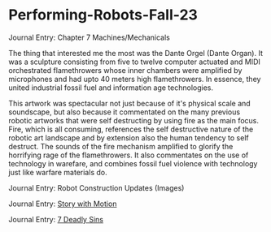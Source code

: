 # Performing-Robots-Fall-23
Journal Entry: Chapter 7 Machines/Mechanicals

The thing that interested me the most was the Dante Orgel (Dante Organ). It was a sculpture consisting from five to twelve computer 
actuated and MIDI orchestrated flamethrowers whose inner chambers were amplified by microphones and had upto 40 meters high flamethrowers. 
In essence, they united industrial fossil fuel and information age technologies. 

This artwork was spectacular not just because of it's physical scale and soundscape, but also because it commentated on the many previous 
robotic artworks that were self destructing by using fire as the main focus. Fire, which is all consuming, references the self destructive
nature of the robotic art landscape and by extension also the human tendency to self destruct. The sounds of the fire mechanism amplified 
to glorify the horrifying rage of the flamethrowers. It also commentates on the use of technology in warefare, and combines fossil fuel 
violence with technology just like warfare materials do. 


Journal Entry: Robot Construction Updates (Images)

Journal Entry: [Story with Motion](https://drive.google.com/file/d/1wPHSB10Bv_8FZnjBgpi8fW67YAzmlqHU/view)


Journal Entry: [7 Deadly Sins](https://docs.google.com/document/d/1kZbcnuHu6Eql3hjD4kyg9mCCOWyFuonoEqD5UdsbfOc/edit)
